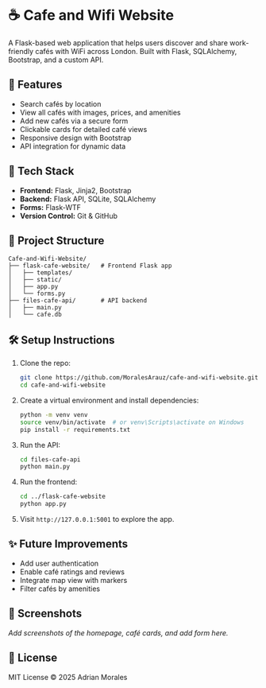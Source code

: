 # ☕ Cafe and Wifi Website

A Flask-based web application that helps users discover and share work-friendly cafés with WiFi across London. Built with Flask, SQLAlchemy, Bootstrap, and a custom API.

## 🚀 Features

- Search cafés by location
- View all cafés with images, prices, and amenities
- Add new cafés via a secure form
- Clickable cards for detailed café views
- Responsive design with Bootstrap
- API integration for dynamic data

## 🧰 Tech Stack

- **Frontend:** Flask, Jinja2, Bootstrap
- **Backend:** Flask API, SQLite, SQLAlchemy
- **Forms:** Flask-WTF
- **Version Control:** Git & GitHub

## 📁 Project Structure

```
Cafe-and-Wifi-Website/
├── flask-cafe-website/   # Frontend Flask app
│   ├── templates/
│   ├── static/
│   ├── app.py
│   └── forms.py
├── files-cafe-api/       # API backend
│   ├── main.py
│   └── cafe.db
```

## 🛠️ Setup Instructions

1. Clone the repo:
   ```bash
   git clone https://github.com/MoralesArauz/cafe-and-wifi-website.git
   cd cafe-and-wifi-website
   ```

2. Create a virtual environment and install dependencies:
   ```bash
   python -m venv venv
   source venv/bin/activate  # or venv\Scripts\activate on Windows
   pip install -r requirements.txt
   ```

3. Run the API:
   ```bash
   cd files-cafe-api
   python main.py
   ```

4. Run the frontend:
   ```bash
   cd ../flask-cafe-website
   python app.py
   ```

5. Visit `http://127.0.0.1:5001` to explore the app.

## ✨ Future Improvements

- Add user authentication
- Enable café ratings and reviews
- Integrate map view with markers
- Filter cafés by amenities

## 📸 Screenshots

_Add screenshots of the homepage, café cards, and add form here._

## 📄 License

MIT License © 2025 Adrian Morales
